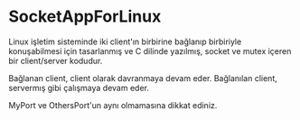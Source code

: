 # SocketAppForLinux

Linux işletim sisteminde iki client'ın birbirine bağlanıp birbiriyle konuşabilmesi için tasarlanmış ve C dilinde yazılmış, socket ve mutex içeren bir client/server kodudur.

Bağlanan client, client olarak davranmaya devam eder.
Bağlanılan client, servermış gibi çalışmaya devam eder.


MyPort ve OthersPort'un aynı olmamasına dikkat ediniz.
